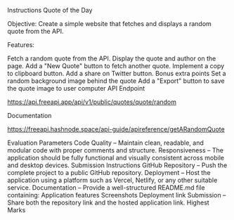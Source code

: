 Instructions
Quote of the Day

Objective: Create a simple website that fetches and displays a random quote from the API.

Features:

Fetch a random quote from the API.
Display the quote and author on the page.
Add a "New Quote" button to fetch another quote.
Implement a copy to clipboard button.
Add a share on Twitter button.
Bonus extra points
Set a random background image behind the quote
Add a "Export" button to save the quote image to user computer
API Endpoint

https://api.freeapi.app/api/v1/public/quotes/quote/random

Documentation

https://freeapi.hashnode.space/api-guide/apireference/getARandomQuote

Evaluation Parameters
Code Quality – Maintain clean, readable, and modular code with proper comments and structure.
Responsiveness – The application should be fully functional and visually consistent across mobile and desktop devices.
Submission Instructions
GitHub Repository – Push the complete project to a public GitHub repository.
Deployment – Host the application using a platform such as Vercel, Netlify, or any other suitable service.
Documentation – Provide a well-structured README.md file containing:
Application features
Screenshots
Deployment link
Submission – Share both the repository link and the hosted application link.
Highest Marks